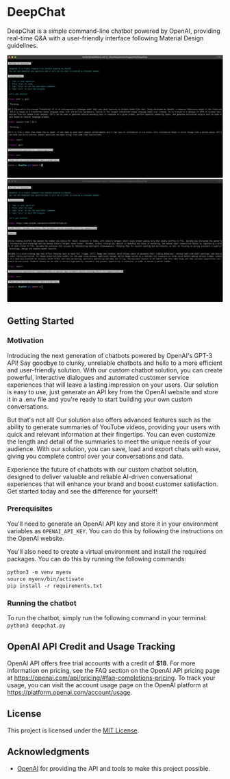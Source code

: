# DeepChat

DeepChat is a simple command-line chatbot powered by OpenAI, providing real-time Q&A with a user-friendly interface following Material Design guidelines.

![DeepChat Demo](demo.jpg)
![YTRecap Demo](ytrecap.jpg)



## Getting Started
### Motivation
<!-- With ChatGPT, you have access to a powerful conversational AI, but the high traffic can be frustrating. That's why I have created a custom chatbot solution, based on OpenAI's GPT-3 API, to provide a more efficient and stable experience. To get started, all you have to do is generate an API key from the OpenAI website, store it in a .env file, and you can start building your own, custom conversations. From powerful, interactive dialogues to automated customer service, this solution enables you to create valuable and reliable AI-driven conversational experiences. What's more, you can also save, load and export chats with ease, giving you complete control over your conversations and data. -->

Introducing the next generation of chatbots powered by OpenAI's GPT-3 API! Say goodbye to clunky, unreliable chatbots and hello to a more efficient and user-friendly solution. With our custom chatbot solution, you can create powerful, interactive dialogues and automated customer service experiences that will leave a lasting impression on your users. Our solution is easy to use, just generate an API key from the OpenAI website and store it in a .env file and you're ready to start building your own custom conversations.

But that's not all! Our solution also offers advanced features such as the ability to generate summaries of YouTube videos, providing your users with quick and relevant information at their fingertips. You can even customize the length and detail of the summaries to meet the unique needs of your audience. With our solution, you can save, load and export chats with ease, giving you complete control over your conversations and data.

Experience the future of chatbots with our custom chatbot solution, designed to deliver valuable and reliable AI-driven conversational experiences that will enhance your brand and boost customer satisfaction. Get started today and see the difference for yourself!
### Prerequisites

You'll need to generate an OpenAI API key and store it in your environment variables as `OPENAI_API_KEY`. You can do this by following the instructions on the OpenAI website.

You'll also need to create a virtual environment and install the required packages. You can do this by running the following commands:

```
python3 -m venv myenv
source myenv/bin/activate
pip install -r requirements.txt
```

### Running the chatbot

To run the chatbot, simply run the following command in your terminal: `python3 deepchat.py`

## OpenAI API Credit and Usage Tracking

OpenAI API offers free trial accounts with a credit of <b>$18</b>. For more information on pricing, see the FAQ section on the OpenAI API pricing page at https://openai.com/api/pricing/#faq-completions-pricing. To track your usage, you can visit the account usage page on the OpenAI platform at https://platform.openai.com/account/usage.

## License

This project is licensed under the [MIT License](LICENSE).

## Acknowledgments

- [OpenAI](https://openai.com) for providing the API and tools to make this project possible.


